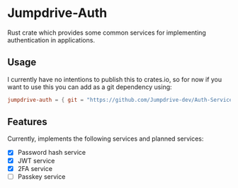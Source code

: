 # Jumpdrive-Auth

Rust crate which provides some common services for implementing authentication in applications.

## Usage

I currently have no intentions to publish this to crates.io, so for now if you want to use this you can add as a git
dependency using:

```toml
jumpdrive-auth = { git = "https://github.com/Jumpdrive-dev/Auth-Services", tag = "2.3.0" }
```

## Features

Currently, implements the following services and planned services:

- [x] Password hash service
- [x] JWT service
- [x] 2FA service
- [ ] Passkey service
